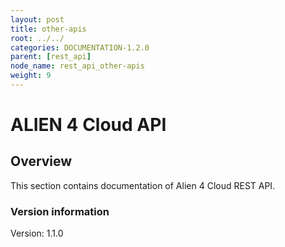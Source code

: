 ```yaml
---
layout: post
title: other-apis
root: ../../
categories: DOCUMENTATION-1.2.0
parent: [rest_api]
node_name: rest_api_other-apis
weight: 9
---
```


# ALIEN 4 Cloud API

## Overview
This section contains documentation of Alien 4 Cloud REST API.

### Version information
Version: 1.1.0

